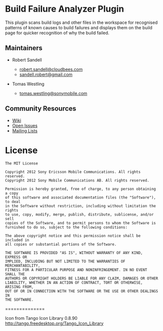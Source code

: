 # Build Failure Analyzer Plugin

This plugin scans build logs and other files in the workspace for recognised patterns
of known causes to build failures and displays them on the build page for quicker
recognition of why the build failed.

## Maintainers

* Robert Sandell 
  - robert.sandell@cloudbees.com
  - sandell.robert@gmail.com

* Tomas Westling 
  - tomas.westling@sonymobile.com

## Community Resources
 * [Wiki](https://wiki.jenkins-ci.org/display/JENKINS/Build+Failure+Analyzer)
 * [Open Issues](https://issues.jenkins-ci.org/secure/IssueNavigator.jspa?mode=hide&reset=true&jqlQuery=project+%3D+JENKINS+AND+status+in+%28Open%2C+%22In+Progress%22%2C+Reopened%29+AND+component+%3D+%27build-failure-analyzer-plugin%27)
 * [Mailing Lists](http://jenkins-ci.org/content/mailing-lists)

# License
```
The MIT License

Copyright 2012 Sony Ericsson Mobile Communications. All rights reserved.
Copyright 2012 Sony Mobile Communications AB. All rights reserved.

Permission is hereby granted, free of charge, to any person obtaining a copy
of this software and associated documentation files (the "Software"), to deal
in the Software without restriction, including without limitation the rights
to use, copy, modify, merge, publish, distribute, sublicense, and/or sell
copies of the Software, and to permit persons to whom the Software is
furnished to do so, subject to the following conditions:

The above copyright notice and this permission notice shall be included in
all copies or substantial portions of the Software.

THE SOFTWARE IS PROVIDED "AS IS", WITHOUT WARRANTY OF ANY KIND, EXPRESS OR
IMPLIED, INCLUDING BUT NOT LIMITED TO THE WARRANTIES OF MERCHANTABILITY,
FITNESS FOR A PARTICULAR PURPOSE AND NONINFRINGEMENT. IN NO EVENT SHALL THE
AUTHORS OR COPYRIGHT HOLDERS BE LIABLE FOR ANY CLAIM, DAMAGES OR OTHER
LIABILITY, WHETHER IN AN ACTION OF CONTRACT, TORT OR OTHERWISE, ARISING FROM,
OUT OF OR IN CONNECTION WITH THE SOFTWARE OR THE USE OR OTHER DEALINGS IN
THE SOFTWARE.
```
==============

Icon from Tango Icon Library 0.8.90 http://tango.freedesktop.org/Tango_Icon_Library
